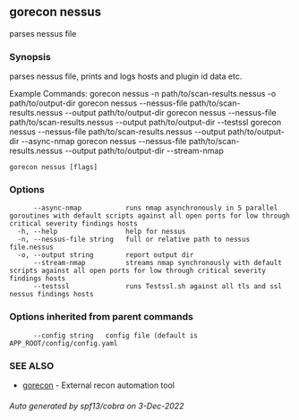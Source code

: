 ## gorecon nessus

parses nessus file

### Synopsis

parses nessus file, prints and logs hosts and plugin id data etc.

Example Commands:
	gorecon nessus -n path/to/scan-results.nessus -o path/to/output-dir
	gorecon nessus --nessus-file path/to/scan-results.nessus --output path/to/output-dir
	gorecon nessus --nessus-file path/to/scan-results.nessus --output path/to/output-dir --testssl
	gorecon nessus --nessus-file path/to/scan-results.nessus --output path/to/output-dir --async-nmap
	gorecon nessus --nessus-file path/to/scan-results.nessus --output path/to/output-dir --stream-nmap


```
gorecon nessus [flags]
```

### Options

```
      --async-nmap           runs nmap asynchronously in 5 parallel goroutines with default scripts against all open ports for low through critical severity findings hosts
  -h, --help                 help for nessus
  -n, --nessus-file string   full or relative path to nessus file.nessus
  -o, --output string        report output dir
      --stream-nmap          streams nmap synchronously with default scripts against all open ports for low through critical severity findings hosts
      --testssl              runs Testssl.sh against all tls and ssl nessus findings hosts
```

### Options inherited from parent commands

```
      --config string   config file (default is APP_ROOT/config/config.yaml
```

### SEE ALSO

* [gorecon](gorecon.md)	 - External recon automation tool

###### Auto generated by spf13/cobra on 3-Dec-2022
